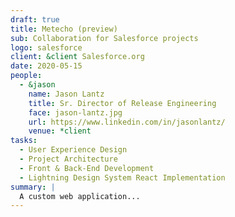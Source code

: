 ```yaml
---
draft: true
title: Metecho (preview)
sub: Collaboration for Salesforce projects
logo: salesforce
client: &client Salesforce.org
date: 2020-05-15
people:
  - &jason
    name: Jason Lantz
    title: Sr. Director of Release Engineering
    face: jason-lantz.jpg
    url: https://www.linkedin.com/in/jasonlantz/
    venue: *client
tasks:
  - User Experience Design
  - Project Architecture
  - Front & Back-End Development
  - Lightning Design System React Implementation
summary: |
  A custom web application...
---
```

